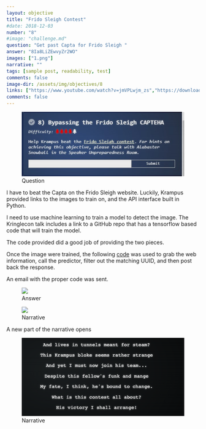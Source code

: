 ```yaml
---
layout: objective
title: "Frido Sleigh Contest"
#date: 2018-12-03
number: "8"
#image: "challenge.md"
question: "Get past Capta for Frido Sleigh "
answer: "8Ia8LiZEwvyZr2WO"
images: ["1.png"]
narrative: ""
tags: [sample post, readability, test]
comments: false
image-dir: /assets/img/objectives/8
links: ["https://www.youtube.com/watch?v=jmVPLwjm_zs","https://downloads.elfu.org/capteha_images.tar.gz","https://downloads.elfu.org/capteha_api.py","https://github.com/chrisjd20/img_rec_tf_ml_demo"]
comments: false
---
```

<figure>
	<img src="/assets/img/objectives/8/question.jpg">
	<figcaption>Question</figcaption>
</figure>

I have to beat the Capta on the Frido Sleigh website.  Luckily, Krampus provided links to the images to train on, and the
API interface built in Python.

I need to use machine learning to train a model to detect the image.  The Kringlecon talk includes a link to a GitHub repo that has 
a tensorflow based code that will train the model.


The code provided did a good job of providing the two pieces.  

Once the image were trained, the following [code](file://assets/files/cap.py) was used to grab the web information, call the predictor, filter out the matching UUID, and then post back the response.

An email with the proper code was sent.

<figure>
	<img src="/assets/img/objectives/8/answer.jpg">
	<figcaption>Answer</figcaption>
</figure>



<figure>
	<img src="/assets/img/objectives/8/answer.jpg">
	<figcaption>Narrative</figcaption>
</figure>

A new part of the narrative opens

<figure>
	<img src="/assets/img/narratives/6.png">
	<figcaption>Narrative</figcaption>
</figure>

